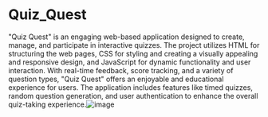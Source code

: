 # Quiz_Quest
"Quiz Quest" is an engaging web-based application designed to create, manage, and participate in interactive quizzes. The project utilizes HTML for structuring the web pages, CSS for styling and creating a visually appealing and responsive design, and JavaScript for dynamic functionality and user interaction. With real-time feedback, score tracking, and a variety of question types, "Quiz Quest" offers an enjoyable and educational experience for users. The application includes features like timed quizzes, random question generation, and user authentication to enhance the overall quiz-taking experience.![image](https://github.com/Sowjanyaajjarapu/Quiz_quest/assets/171253050/9d4acd8e-d6a0-489f-a56c-5b7f15eb4a93)
